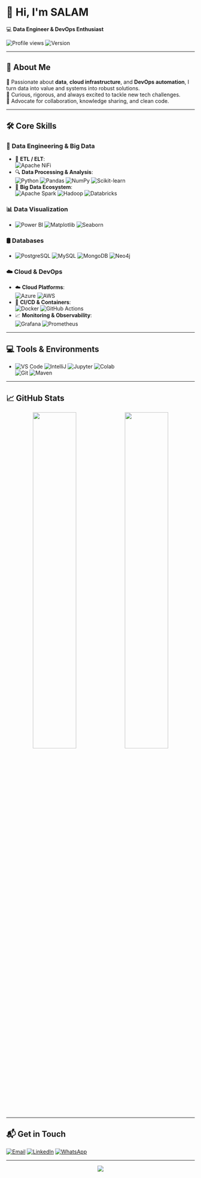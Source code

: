 # 👋 Hi, I'm **SALAM**  
💻 **Data Engineer & DevOps Enthusiast**  


![Profile views](https://komarev.com/ghpvc/?username=mslouma88) 
![Version](https://img.shields.io/badge/version-2.0-blue.svg)

---

## 🌟 About Me

🎯 Passionate about **data**, **cloud infrastructure**, and **DevOps automation**, I turn data into value and systems into robust solutions.  
🚀 Curious, rigorous, and always excited to tackle new tech challenges.  
🤝 Advocate for collaboration, knowledge sharing, and clean code.

---

## 🛠️ Core Skills

### 📌 **Data Engineering & Big Data**
- 🧩 **ETL / ELT**:  
  ![Apache NiFi](https://img.shields.io/badge/Apache%20NiFi-003A70?style=flat-square&logo=apache&logoColor=white) 
  <!--![Apache Airflow](https://img.shields.io/badge/Apache%20Airflow-017CEE?style=flat-square&logo=apache-airflow&logoColor=white)  -->
- 🔍 **Data Processing & Analysis**:  
  ![Python](https://img.shields.io/badge/Python-3776AB?style=flat-square&logo=python&logoColor=white) 
  ![Pandas](https://img.shields.io/badge/Pandas-150458?style=flat-square&logo=pandas&logoColor=white) 
  ![NumPy](https://img.shields.io/badge/NumPy-013243?style=flat-square&logo=numpy&logoColor=white) 
  ![Scikit-learn](https://img.shields.io/badge/Scikit--Learn-F7931E?style=flat-square&logo=scikit-learn&logoColor=white)
- 🧠 **Big Data Ecosystem**:  
  ![Apache Spark](https://img.shields.io/badge/Apache%20Spark-E25A1C?style=flat-square&logo=apache-spark&logoColor=white) 
  ![Hadoop](https://img.shields.io/badge/Hadoop-66CCFF?style=flat-square&logo=apache-hadoop&logoColor=black) 
  ![Databricks](https://img.shields.io/badge/Databricks-FF3621?style=flat-square&logo=databricks&logoColor=white)

### 📊 **Data Visualization**
- ![Power BI](https://img.shields.io/badge/Power%20BI-F2C811?style=flat-square&logo=power-bi&logoColor=black)
 ![Matplotlib](https://img.shields.io/badge/Matplotlib-3776AB?style=flat-square&logo=python&logoColor=white) 
 ![Seaborn](https://img.shields.io/badge/Seaborn-3776AB?style=flat-square&logo=python&logoColor=white)

### 🛢️ **Databases**
- ![PostgreSQL](https://img.shields.io/badge/PostgreSQL-336791?style=flat-square&logo=postgresql&logoColor=white) 
 ![MySQL](https://img.shields.io/badge/MySQL-4479A1?style=flat-square&logo=mysql&logoColor=white) 
 ![MongoDB](https://img.shields.io/badge/MongoDB-47A248?style=flat-square&logo=mongodb&logoColor=white)
 ![Neo4j](https://img.shields.io/badge/Neo4j-008CC1?style=flat-square&logo=neo4j&logoColor=white)

### ☁️ **Cloud & DevOps**
- ☁️ **Cloud Platforms**:  
  ![Azure](https://img.shields.io/badge/Microsoft%20Azure-0078D4?style=flat-square&logo=microsoft-azure&logoColor=white) 
  ![AWS](https://img.shields.io/badge/AWS-232F3E?style=flat-square&logo=amazon-aws&logoColor=white)  
- 🔧 **CI/CD & Containers**:  
  ![Docker](https://img.shields.io/badge/Docker-2496ED?style=flat-square&logo=docker&logoColor=white) 
  ![GitHub Actions](https://img.shields.io/badge/GitHub%20Actions-2088FF?style=flat-square&logo=github-actions&logoColor=white) 
- 📈 **Monitoring & Observability**:  
  ![Grafana](https://img.shields.io/badge/Grafana-F46800?style=flat-square&logo=grafana&logoColor=white)
  ![Prometheus](https://img.shields.io/badge/Prometheus-E6522C?style=flat-square&logo=prometheus&logoColor=white)

---

## 💻 Tools & Environments

- ![VS Code](https://img.shields.io/badge/VS%20Code-007ACC?style=flat-square&logo=visual-studio-code&logoColor=white) 
 ![IntelliJ](https://img.shields.io/badge/IntelliJ%20IDEA-000000?style=flat-square&logo=intellij-idea&logoColor=white)
 ![Jupyter](https://img.shields.io/badge/Jupyter-F37626?style=flat-square&logo=jupyter&logoColor=white) 
 ![Colab](https://img.shields.io/badge/Colab-F9AB00?style=flat-square&logo=google-colab&logoColor=white)  
 ![Git](https://img.shields.io/badge/Git-F05032?style=flat-square&logo=git&logoColor=white) 
 ![Maven](https://img.shields.io/badge/Maven-C71A36?style=flat-square&logo=apache-maven&logoColor=white)

---

## 📈 GitHub Stats

<p align="center">
  <img src="https://github-readme-stats.vercel.app/api?username=mslouma88&show_icons=true&theme=radical" width="48%"  hight="30%"/>
  <img src="https://github-readme-stats.vercel.app/api/top-langs/?username=mslouma88&layout=compact&theme=radical" width="48%"/>
</p>

---

## 📬 Get in Touch

[![Email](https://img.shields.io/badge/Gmail-D14836?style=for-the-badge&logo=gmail&logoColor=white)](mailto:salam.mejri@gmail.com)
[![LinkedIn](https://img.shields.io/badge/LinkedIn-0077B5?style=for-the-badge&logo=linkedin&logoColor=white)](https://www.linkedin.com/in/salam-mejri/)
[![WhatsApp](https://img.shields.io/badge/WhatsApp-25D366?style=for-the-badge&logo=whatsapp&logoColor=white)](https://wa.me/)

---

<p align="center">
  <img src="https://readme-typing-svg.demolab.com?font=Fira+Code&size=18&pause=1000&color=F7F7F7&width=500&lines=Thanks+for+visiting+my+GitHub+profile!+🌟" />
</p>


